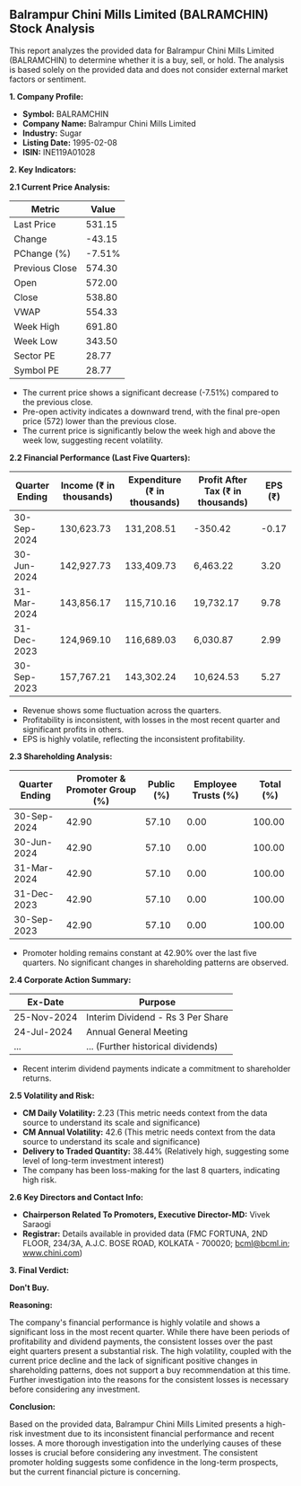 ## Balrampur Chini Mills Limited (BALRAMCHIN) Stock Analysis

This report analyzes the provided data for Balrampur Chini Mills Limited (BALRAMCHIN) to determine whether it is a buy, sell, or hold.  The analysis is based solely on the provided data and does not consider external market factors or sentiment.

**1. Company Profile:**

* **Symbol:** BALRAMCHIN
* **Company Name:** Balrampur Chini Mills Limited
* **Industry:** Sugar
* **Listing Date:** 1995-02-08
* **ISIN:** INE119A01028


**2. Key Indicators:**

**2.1 Current Price Analysis:**

| Metric             | Value     |
|----------------------|------------|
| Last Price          | 531.15     |
| Change              | -43.15     |
| PChange (%)         | -7.51%     |
| Previous Close      | 574.30     |
| Open                | 572.00     |
| Close               | 538.80     |
| VWAP                | 554.33     |
| Week High           | 691.80     |
| Week Low            | 343.50     |
| Sector PE           | 28.77     |
| Symbol PE           | 28.77     |


* The current price shows a significant decrease (-7.51%) compared to the previous close.
* Pre-open activity indicates a downward trend, with the final pre-open price (572) lower than the previous close.
* The current price is significantly below the week high and above the week low, suggesting recent volatility.


**2.2 Financial Performance (Last Five Quarters):**

| Quarter Ending     | Income (₹ in thousands) | Expenditure (₹ in thousands) | Profit After Tax (₹ in thousands) | EPS (₹) |
|----------------------|--------------------------|-----------------------------|---------------------------------|---------|
| 30-Sep-2024         | 130,623.73              | 131,208.51                 | -350.42                         | -0.17    |
| 30-Jun-2024         | 142,927.73              | 133,409.73                 | 6,463.22                        | 3.20     |
| 31-Mar-2024         | 143,856.17              | 115,710.16                 | 19,732.17                       | 9.78     |
| 31-Dec-2023         | 124,969.10              | 116,689.03                 | 6,030.87                        | 2.99     |
| 30-Sep-2023         | 157,767.21              | 143,302.24                 | 10,624.53                       | 5.27     |

* Revenue shows some fluctuation across the quarters.
* Profitability is inconsistent, with losses in the most recent quarter and significant profits in others.
* EPS is highly volatile, reflecting the inconsistent profitability.


**2.3 Shareholding Analysis:**

| Quarter Ending     | Promoter & Promoter Group (%) | Public (%) | Employee Trusts (%) | Total (%) |
|----------------------|-----------------------------|-------------|--------------------|-----------|
| 30-Sep-2024         | 42.90                       | 57.10       | 0.00               | 100.00    |
| 30-Jun-2024         | 42.90                       | 57.10       | 0.00               | 100.00    |
| 31-Mar-2024         | 42.90                       | 57.10       | 0.00               | 100.00    |
| 31-Dec-2023         | 42.90                       | 57.10       | 0.00               | 100.00    |
| 30-Sep-2023         | 42.90                       | 57.10       | 0.00               | 100.00    |

* Promoter holding remains constant at 42.90% over the last five quarters.  No significant changes in shareholding patterns are observed.


**2.4 Corporate Action Summary:**

| Ex-Date      | Purpose                               |
|--------------|---------------------------------------|
| 25-Nov-2024  | Interim Dividend - Rs 3 Per Share      |
| 24-Jul-2024  | Annual General Meeting                |
| ...          | ... (Further historical dividends)     |

* Recent interim dividend payments indicate a commitment to shareholder returns.


**2.5 Volatility and Risk:**

* **CM Daily Volatility:** 2.23 (This metric needs context from the data source to understand its scale and significance)
* **CM Annual Volatility:** 42.6 (This metric needs context from the data source to understand its scale and significance)
* **Delivery to Traded Quantity:** 38.44% (Relatively high, suggesting some level of long-term investment interest)
* The company has been loss-making for the last 8 quarters, indicating high risk.


**2.6 Key Directors and Contact Info:**

* **Chairperson Related To Promoters, Executive Director-MD:** Vivek Saraogi
* **Registrar:**  Details available in provided data (FMC FORTUNA, 2ND FLOOR, 234/3A, A.J.C. BOSE ROAD, KOLKATA - 700020; bcml@bcml.in; www.chini.com)


**3. Final Verdict:**

**Don't Buy.**

**Reasoning:**

The company's financial performance is highly volatile and shows a significant loss in the most recent quarter. While there have been periods of profitability and dividend payments, the consistent losses over the past eight quarters present a substantial risk.  The high volatility, coupled with the current price decline and the lack of significant positive changes in shareholding patterns, does not support a buy recommendation at this time.  Further investigation into the reasons for the consistent losses is necessary before considering any investment.

**Conclusion:**

Based on the provided data, Balrampur Chini Mills Limited presents a high-risk investment due to its inconsistent financial performance and recent losses.  A more thorough investigation into the underlying causes of these losses is crucial before considering any investment.  The consistent promoter holding suggests some confidence in the long-term prospects, but the current financial picture is concerning.
